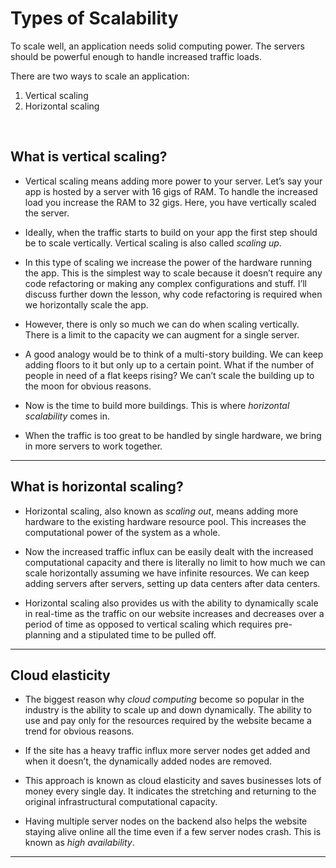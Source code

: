 # Types of Scalability
To scale well, an application needs solid computing power. The servers should be powerful enough to handle increased traffic loads.

There are two ways to scale an application:

1.  Vertical scaling
2.  Horizontal scaling

<br>

## What is vertical scaling?

- Vertical scaling means adding more power to your server. Let’s say your app is hosted by a server with 16 gigs of RAM. To handle the increased load you increase the RAM to 32 gigs. Here, you have vertically scaled the server.

- Ideally, when the traffic starts to build on your app the first step should be to scale vertically. Vertical scaling is also called _scaling up_.

- In this type of scaling we increase the power of the hardware running the app. This is the simplest way to scale because it doesn’t require any code refactoring or making any complex configurations and stuff. I’ll discuss further down the lesson, why code refactoring is required when we horizontally scale the app.

- However, there is only so much we can do when scaling vertically. There is a limit to the capacity we can augment for a single server.

- A good analogy would be to think of a multi-story building. We can keep adding floors to it but only up to a certain point. What if the number of people in need of a flat keeps rising? We can’t scale the building up to the moon for obvious reasons.

- Now is the time to build more buildings. This is where _horizontal scalability_ comes in.

- When the traffic is too great to be handled by single hardware, we bring in more servers to work together.

---

## What is horizontal scaling?

- Horizontal scaling, also known as _scaling out_, means adding more hardware to the existing hardware resource pool. This increases the computational power of the system as a whole.

- Now the increased traffic influx can be easily dealt with the increased computational capacity and there is literally no limit to how much we can scale horizontally assuming we have infinite resources. We can keep adding servers after servers, setting up data centers after data centers.

- Horizontal scaling also provides us with the ability to dynamically scale in real-time as the traffic on our website increases and decreases over a period of time as opposed to vertical scaling which requires pre-planning and a stipulated time to be pulled off.

- ---

 ## Cloud elasticity

- The biggest reason why _cloud computing_ become so popular in the industry is the ability to scale up and down dynamically. The ability to use and pay only for the resources required by the website became a trend for obvious reasons.

- If the site has a heavy traffic influx more server nodes get added and when it doesn’t, the dynamically added nodes are removed.

- This approach is known as cloud elasticity and saves businesses lots of money every single day. It indicates the stretching and returning to the original infrastructural computational capacity.

- Having multiple server nodes on the backend also helps the website staying alive online all the time even if a few server nodes crash. This is known as _high availability_.

---